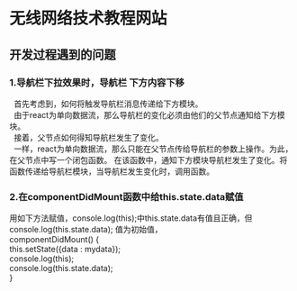 # 无线网络技术教程网站    
## 开发过程遇到的问题    
### 1.导航栏下拉效果时，导航栏 下方内容下移        
  &nbsp;&nbsp;首先考虑到，如何将触发导航栏消息传递给下方模块。    
  &nbsp;&nbsp;由于react为单向数据流，那么导航栏的变化必须由他们的父节点通知给下方模块。    
  &nbsp;&nbsp;接着，父节点如何得知导航栏发生了变化。    
  &nbsp;&nbsp;一样，react为单向数据流，那么只能在父节点传给导航栏的参数上操作。为此，在父节点中写一个闭包函数。
在该函数中，通知下方模块导航栏发生了变化。将函数传递给导航栏模块，当导航栏发生变化时，调用函数。    
### 2.在componentDidMount函数中给this.state.data赋值    
  用如下方法赋值，console.log(this);中this.state.data有值且正确，但 console.log(this.state.data);
  值为初始值，    
   componentDidMount() {    
     this.setState({data : mydata});    
     console.log(this);    
     console.log(this.state.data);    
   }    
